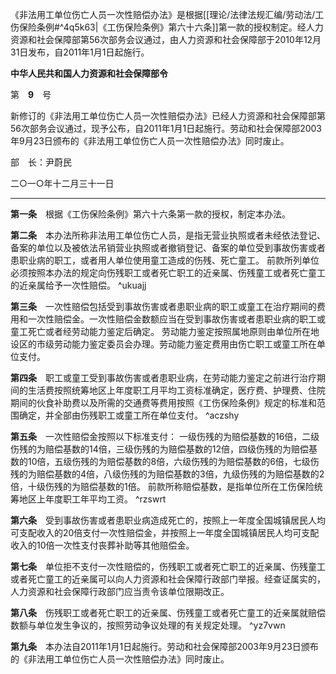 《非法用工单位伤亡人员一次性赔偿办法》是根据[[理论/法律法规汇编/劳动法/工伤保险条例#^4q5k63|《工伤保险条例》第六十六条]]第一款的授权制定。经人力资源和社会保障部第56次部务会议通过，由人力资源和社会保障部于2010年12月31日发布，自2011年1月1日起施行。

**中华人民共和国人力资源和社会保障部令**

第　**9**　号

新修订的《非法用工单位伤亡人员一次性赔偿办法》已经人力资源和社会保障部第56次部务会议通过，现予公布，自2011年1月1日起施行。劳动和社会保障部2003年9月23日颁布的《非法用工单位伤亡人员一次性赔偿办法》同时废止。

部　长：尹蔚民

二○一○年十二月三十一日
___
**第一条**　根据《工伤保险条例》第六十六条第一款的授权，制定本办法。

**第二条**　本办法所称非法用工单位伤亡人员，是指无营业执照或者未经依法登记、备案的单位以及被依法吊销营业执照或者撤销登记、备案的单位受到事故伤害或者患职业病的职工，或者用人单位使用童工造成的伤残、死亡童工。
前款所列单位必须按照本办法的规定向伤残职工或者死亡职工的近亲属、伤残童工或者死亡童工的近亲属给予一次性赔偿。 ^ukuajj

**第三条**　一次性赔偿包括受到事故伤害或者患职业病的职工或童工在治疗期间的费用和一次性赔偿金。一次性赔偿金数额应当在受到事故伤害或者患职业病的职工或童工死亡或者经劳动能力鉴定后确定。
劳动能力鉴定按照属地原则由单位所在地设区的市级劳动能力鉴定委员会办理。劳动能力鉴定费用由伤亡职工或童工所在单位支付。

**第四条**　职工或童工受到事故伤害或者患职业病，在劳动能力鉴定之前进行治疗期间的生活费按照统筹地区上年度职工月平均工资标准确定，医疗费、护理费、住院期间的伙食补助费以及所需的交通费等费用按照《工伤保险条例》规定的标准和范围确定，并全部由伤残职工或童工所在单位支付。 ^aczshy

**第五条**　一次性赔偿金按照以下标准支付：
一级伤残的为赔偿基数的16倍，二级伤残的为赔偿基数的14倍，三级伤残的为赔偿基数的12倍，四级伤残的为赔偿基数的10倍，五级伤残的为赔偿基数的8倍，六级伤残的为赔偿基数的6倍，七级伤残的为赔偿基数的4倍，八级伤残的为赔偿基数的3倍，九级伤残的为赔偿基数的2倍，十级伤残的为赔偿基数的1倍。
前款所称赔偿基数，是指单位所在工伤保险统筹地区上年度职工年平均工资。 ^rzswrt

**第六条**　受到事故伤害或者患职业病造成死亡的，按照上一年度全国城镇居民人均可支配收入的20倍支付一次性赔偿金，并按照上一年度全国城镇居民人均可支配收入的10倍一次性支付丧葬补助等其他赔偿金。

**第七条**　单位拒不支付一次性赔偿的，伤残职工或者死亡职工的近亲属、伤残童工或者死亡童工的近亲属可以向人力资源和社会保障行政部门举报。经查证属实的，人力资源和社会保障行政部门应当责令该单位限期改正。

**第八条**　伤残职工或者死亡职工的近亲属、伤残童工或者死亡童工的近亲属就赔偿数额与单位发生争议的，按照劳动争议处理的有关规定处理。 ^yz7vwn

**第九条**　本办法自2011年1月1日起施行。劳动和社会保障部2003年9月23日颁布的《非法用工单位伤亡人员一次性赔偿办法》同时废止。